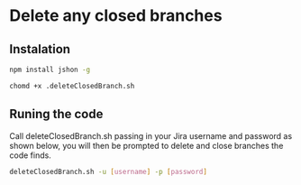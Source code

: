 # Delete any closed branches

## Instalation
```bash
npm install jshon -g

chomd +x .deleteClosedBranch.sh
```

## Runing the code
Call deleteClosedBranch.sh passing in your Jira username and password as shown below, you will then be prompted to delete and close branches the code finds.

```bash
deleteClosedBranch.sh -u [username] -p [password]
```
